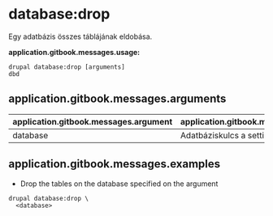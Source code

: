 # database:drop
Egy adatbázis összes táblájának eldobása.

**application.gitbook.messages.usage:**
```
drupal database:drop [arguments]
dbd
```

## application.gitbook.messages.arguments
application.gitbook.messages.argument | application.gitbook.messages.details
---------|-------------
database | Adatbáziskulcs a settings.php fájlból

## application.gitbook.messages.examples
* Drop the tables on the database specified on the argument
```
drupal database:drop \
  <database>
```
